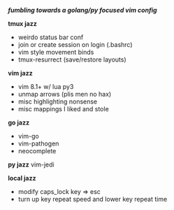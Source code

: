 ***fumbling towards a golang/py focused vim config***

**tmux jazz**
* weirdo status bar conf
* join or create session on login (.bashrc)
* vim style movement binds
* tmux-resurrect (save/restore layouts)

**vim jazz**
* vim 8.1+ w/ lua py3 
* unmap arrows (plis men no hax)
* misc highlighting nonsense
* misc mappings I liked and stole

**go jazz**
* vim-go
* vim-pathogen
* neocomplete

**py jazz**
vim-jedi

**local jazz**
* modify caps_lock key => esc
* turn up key repeat speed and lower key repeat time

